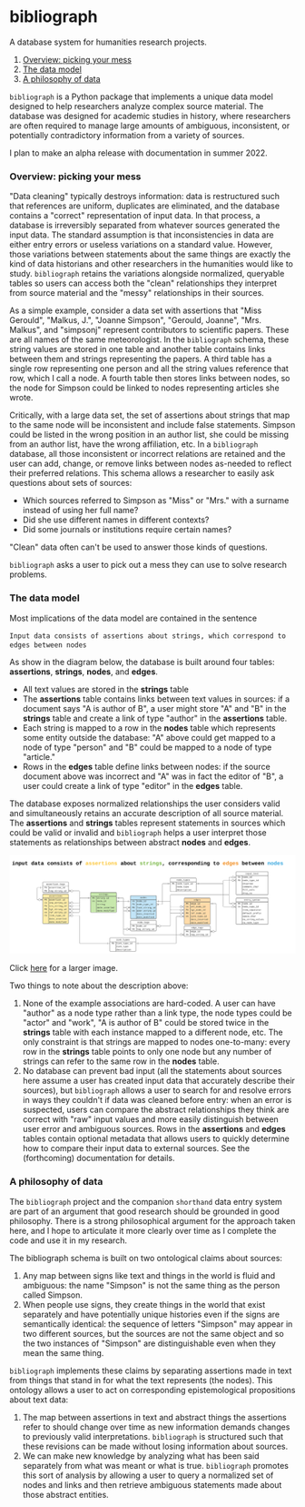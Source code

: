 # bibliograph
A database system for humanities research projects.

1. [Overview: picking your mess](https://github.com/shortorian/bibliograph#overview-picking-your-mess)
2. [The data model](https://github.com/shortorian/bibliograph#the-data-model)
4. [A philosophy of data](https://github.com/shortorian/bibliograph#a-philosophy-of-data)

`bibliograph` is a Python package that implements a unique data model designed to help researchers analyze complex source material. The database was designed for academic studies in history, where researchers are often required to manage large amounts of ambiguous, inconsistent, or potentially contradictory information from a variety of sources.

I plan to make an alpha release with documentation in summer 2022.

### Overview: picking your mess

"Data cleaning" typically destroys information: data is restructured such that references are uniform, duplicates are eliminated, and the database contains a "correct" representation of input data. In that process, a database is irreversibly separated from whatever sources generated the input data. The standard assumption is that inconsistencies in data are either entry errors or useless variations on a standard value. However, those variations between statements about the same things are exactly the kind of data historians and other researchers in the humanities would like to study. `bibliograph` retains the variations alongside normalized, queryable tables so users can access both the "clean" relationships they interpret from source material and the "messy" relationships in their sources.

As a simple example, consider a data set with assertions that "Miss Gerould", "Malkus, J.", "Joanne Simpson", "Gerould, Joanne", "Mrs. Malkus", and "simpsonj" represent contributors to scientific papers. These are all names of the same meteorologist. In the `bibliograph` schema, these string values are stored in one table and another table contains links between them and strings representing the papers. A third table has a single row representing one person and all the string values reference that row, which I call a node. A fourth table then stores links between nodes, so the node for Simpson could be linked to nodes representing articles she wrote. 

Critically, with a large data set, the set of assertions about strings that map to the same node will be inconsistent and include false statements. Simpson could be listed in the wrong position in an author list, she could be missing from an author list, have the wrong affiliation, etc. In a `bibliograph` database, all those inconsistent or incorrect relations are retained and the user can add, change, or remove links between nodes as-needed to reflect their preferred relations. This schema allows a researcher to easily ask questions about sets of sources:
- Which sources referred to Simpson as "Miss" or "Mrs." with a surname instead of using her full name?
- Did she use different names in different contexts?
- Did some journals or institutions require certain names?

"Clean" data often can't be used to answer those kinds of questions.

`bibliograph` asks a user to pick out a mess they can use to solve research problems.

### The data model

Most implications of the data model are contained in the sentence

    Input data consists of assertions about strings, which correspond to edges between nodes

As show in the diagram below, the database is built around four tables: **assertions**, **strings**, **nodes**, and **edges**.

- All text values are stored in the **strings** table
- The **assertions** table contains links between text values in sources: if a document says "A is author of B", a user might store "A" and "B" in the **strings** table and create a link of type "author" in the **assertions** table.
- Each string is mapped to a row in the **nodes** table which represents some entity outside the database: "A" above could get mapped to a node of type "person" and "B" could be mapped to a node of type "article."
- Rows in the **edges** table define links between nodes: if the source document above was incorrect and "A" was in fact the editor of "B", a user could create a link of type "editor" in the **edges** table.

The database exposes normalized relationships the user considers valid and simultaneously retains an accurate description of all source material. The **assertions** and **strings** tables represent statements in sources which could be valid or invalid and `bibliograph` helps a user interpret those statements as relationships between abstract **nodes** and **edges**.

![A database diagram for the bibliograph ERD](./2022_06_14_bibliographERD.svg)

Click [here](https://raw.githubusercontent.com/shortorian/bibliograph/main/2022_06_14_bibliographERD.svg) for a larger image.

Two things to note about the description above:
1. None of the example associations are hard-coded. A user can have "author" as a node type rather than a link type, the node types could be "actor" and "work", "A is author of B" could be stored twice in the **strings** table with each instance mapped to a different node, etc. The only constraint is that strings are mapped to nodes one-to-many: every row in the **strings** table points to only one node but any number of strings can refer to the same row in the **nodes** table.
2. No database can prevent bad input (all the statements about sources here assume a user has created input data that accurately describe their sources), but `bibliograph` allows a user to search for and resolve errors in ways they couldn't if data was cleaned before entry: when an error is suspected, users can compare the abstract relationships they think are correct with "raw" input values and more easily distinguish between user error and ambiguous sources. Rows in the **assertions** and **edges** tables contain optional metadata that allows users to quickly determine how to compare their input data to external sources. See the (forthcoming) documentation for details.

### A philosophy of data

The `bibliograph` project and the companion `shorthand` data entry system are part of an argument that good research should be grounded in good philosophy. There is a strong philosophical argument for the approach taken here, and I hope to articulate it more clearly over time as I complete the code and use it in my research.

The bibliograph schema is built on two ontological claims about sources:
1. Any map between signs like text and things in the world is fluid and ambiguous: the name "Simpson" is not the same thing as the person called Simpson.
2. When people use signs, they create things in the world that exist separately and have potentially unique histories even if the signs are semantically identical: the sequence of letters "Simpson" may appear in two different sources, but the sources are not the same object and so the two instances of "Simpson" are distinguishable even when they mean the same thing.

`bibliograph` implements these claims by separating assertions made in text from things that stand in for what the text represents (the nodes). This ontology allows a user to act on corresponding epistemological propositions about text data:
1. The map between assertions in text and abstract things the assertions refer to should change over time as new information demands changes to previously valid interpretations. `bibliograph` is structured such that these revisions can be made without losing information about sources.
2. We can make new knowledge by analyzing what has been said separately from what was meant or what is true. `bibliograph` promotes this sort of analysis by allowing a user to query a normalized set of nodes and links and then retrieve ambiguous statements made about those abstract entities.
